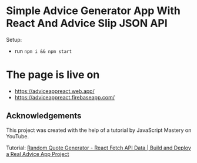 # Simple Advice Generator App With React And Advice Slip JSON API

Setup:
- run ```npm i && npm start```

# The page is live on
 - https://adviceappreact.web.app/
 - https://adviceappreact.firebaseapp.com/

## Acknowledgements

This project was created with the help of a tutorial by JavaScript Mastery on YouTube.

Tutorial: [Random Quote Generator - React Fetch API Data | Build and Deploy a Real Advice App Project](https://www.youtube.com/watch?v=o5CdCETh8cQ)


